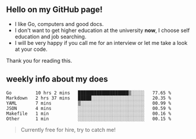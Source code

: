 ## Hello on my GitHub page!

- I like Go, computers and good docs.
- I don't want to get higher education at the university **now**, I choose self education and job searching.
- I will be very happy if you call me for an interview or let me take a look at your code.

Thank you for reading this.

## weekly info about my does
<!--START_SECTION:waka-->

```text
Go         10 hrs 2 mins   ███████████████████▒░░░░░   77.65 %
Markdown   2 hrs 37 mins   █████░░░░░░░░░░░░░░░░░░░░   20.35 %
YAML       7 mins          ▒░░░░░░░░░░░░░░░░░░░░░░░░   00.99 %
JSON       4 mins          ░░░░░░░░░░░░░░░░░░░░░░░░░   00.59 %
Makefile   1 min           ░░░░░░░░░░░░░░░░░░░░░░░░░   00.16 %
Other      1 min           ░░░░░░░░░░░░░░░░░░░░░░░░░   00.15 %
```

<!--END_SECTION:waka-->

> Currently free for hire, try to catch me!

